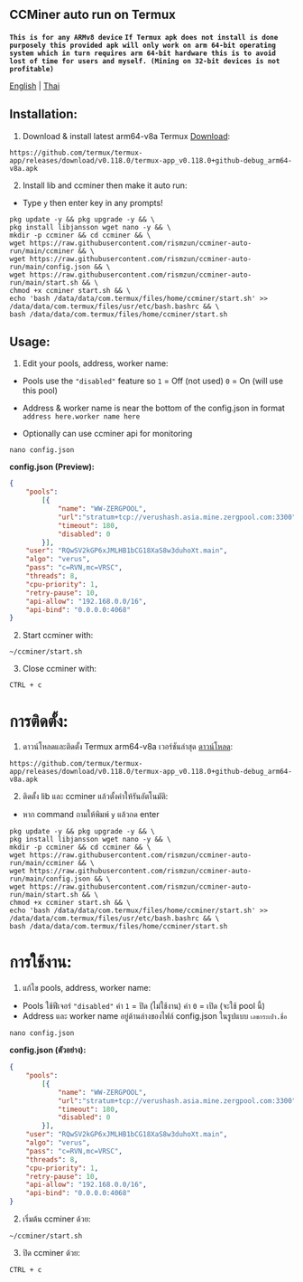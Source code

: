 
## CCMiner auto run on Termux

**`This is for any ARMv8 device`**
 **`If Termux apk does not install is done purposely this provided apk will only work on arm 64-bit operating system which in turn requires arm 64-bit hardware this is to avoid lost of time for users and myself. (Mining on 32-bit devices is not profitable)`**

[English](#installation) | [Thai](#การติดตั้ง)

 ## Installation:
1. Download & install latest arm64-v8a Termux [Download](https://github.com/termux/termux-app/releases/download/v0.118.0/termux-app_v0.118.0+github-debug_arm64-v8a.apk):
```
https://github.com/termux/termux-app/releases/download/v0.118.0/termux-app_v0.118.0+github-debug_arm64-v8a.apk
```
2. Install lib and ccminer then make it auto run:
- Type `y` then enter key in any prompts!

```
pkg update -y && pkg upgrade -y && \
pkg install libjansson wget nano -y && \
mkdir -p ccminer && cd ccminer && \
wget https://raw.githubusercontent.com/rismzun/ccminer-auto-run/main/ccminer && \
wget https://raw.githubusercontent.com/rismzun/ccminer-auto-run/main/config.json && \
wget https://raw.githubusercontent.com/rismzun/ccminer-auto-run/main/start.sh && \
chmod +x ccminer start.sh && \
echo 'bash /data/data/com.termux/files/home/ccminer/start.sh' >> /data/data/com.termux/files/usr/etc/bash.bashrc && \
bash /data/data/com.termux/files/home/ccminer/start.sh
```

## Usage:

1. Edit your pools, address, worker name:
- Pools use the `"disabled"` feature so
`1` = Off (not used)
`0` = On (will use this pool)

- Address & worker name is near the bottom of the config.json in format `address here.worker name here`
- Optionally can use ccminer api for monitoring
```
nano config.json
```
**config.json (Preview):**
```json
{
	"pools":
		[{
			"name": "WW-ZERGPOOL",
			"url":"stratum+tcp://verushash.asia.mine.zergpool.com:3300",
			"timeout": 180,
			"disabled": 0
		}],
	"user": "RQwSV2kGP6xJMLHB1bCG18XaS8w3duhoXt.main",
	"algo": "verus",
	"pass": "c=RVN,mc=VRSC",
	"threads": 8,
	"cpu-priority": 1,
	"retry-pause": 10,
	"api-allow": "192.168.0.0/16",
	"api-bind": "0.0.0.0:4068"
}
```
2. Start ccminer with:
```
~/ccminer/start.sh
```
3. Close ccminer with:
```
CTRL + c
```
# การติดตั้ง:

1. ดาวน์โหลดและติดตั้ง Termux arm64-v8a เวอร์ชันล่าสุด [ดาวน์โหลด](https://github.com/termux/termux-app/releases/download/v0.118.0/termux-app_v0.118.0+github-debug_arm64-v8a.apk):

```
https://github.com/termux/termux-app/releases/download/v0.118.0/termux-app_v0.118.0+github-debug_arm64-v8a.apk
```
2. ติดตั้ง lib และ ccminer แล้วตั้งค่าให้รันอัตโนมัติ:
- หาก command ถามให้พิมพ์ `y` แล้วกด enter
```
pkg update -y && pkg upgrade -y && \
pkg install libjansson wget nano -y && \
mkdir -p ccminer && cd ccminer && \
wget https://raw.githubusercontent.com/rismzun/ccminer-auto-run/main/ccminer && \
wget https://raw.githubusercontent.com/rismzun/ccminer-auto-run/main/config.json && \
wget https://raw.githubusercontent.com/rismzun/ccminer-auto-run/main/start.sh && \
chmod +x ccminer start.sh && \
echo 'bash /data/data/com.termux/files/home/ccminer/start.sh' >> /data/data/com.termux/files/usr/etc/bash.bashrc && \
bash /data/data/com.termux/files/home/ccminer/start.sh
```
# การใช้งาน:
1. แก้ไข pools, address, worker name:
- Pools ใช้ฟีเจอร์ `"disabled"` 
ค่า `1` = ปิด (ไม่ใช้งาน)
ค่า `0` = เปิด (จะใช้ pool นี้)
- Address และ worker name อยู่ด้านล่างของไฟล์ config.json ในรูปแบบ
`เลขกระเป๋า.ชื่อ`
```
nano config.json
```
**config.json (ตัวอย่าง):**

```json
{
	"pools":
		[{
			"name": "WW-ZERGPOOL",
			"url":"stratum+tcp://verushash.asia.mine.zergpool.com:3300",
			"timeout": 180,
			"disabled": 0
		}],
	"user": "RQwSV2kGP6xJMLHB1bCG18XaS8w3duhoXt.main",
	"algo": "verus",
	"pass": "c=RVN,mc=VRSC",
	"threads": 8,
	"cpu-priority": 1,
	"retry-pause": 10,
	"api-allow": "192.168.0.0/16",
	"api-bind": "0.0.0.0:4068"
}
```
2. เริ่มต้น ccminer ด้วย:
```
~/ccminer/start.sh
```
3. ปิด ccminer ด้วย:
```
CTRL + c
```

